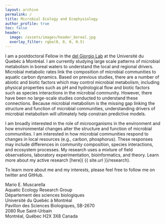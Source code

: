 ```yaml
---
layout: archive
permalink: /
title: Microbial Ecology and Ecophysiology
author_profile: true
toc: false
header:
  image: /assets/images/header_boreal.jpg
  overlay_filter: rgba(0, 0, 0, 0.5)
---
```


I am a postdoctoral Fellow in the [del Giorgio Lab](http://www.gril.uqam.ca/del_Giorgio.html) at the Université du Quebéc à Montréal. I am currently studying large scale patterns of microbial metabolism in boreal waters to understand the local and regional drivers. Microbial metabolic rates link the composition of microbial communities to aquatic carbon dynamics. Based on previous studies, there are a number of abiotic and biotic factors which may control microbial metabolism, including physical properties such as pH and hydrological flow and biotic factors such as species interactions in the microbial community. However, there have been no large-scale studies conducted to understand these connections. Because microbial metabolism is the missing gap linking the structure and function of microbial communities, understanding drivers of microbial metabolism will ultimately help constrain predictive models. 

I am broadly interested in the role of microorganisms in the environment and how environmental changes alter the structure and function of microbial communities. I am interested in how microbial communities respond to changes in local resources (e.g., carbon, phosphorus). These responses may include differences in community composition, species interactions, and ecosystem processes. My research uses a mixture of field observations, laboratory experimentation, bioinformatics, and theory. Learn more about my active research [here]( {{ site.url }}/research).

To learn more about me and my interests, please feel free to follow me on twitter and GitHub.

Mario E. Muscarella<br>
Aquatic Ecology Research Group<br>
Département des sciences biologiques<br>
Université du Quebéc à Montréal<br>
Pavillon des Sciences Biologiques, SB-2670<br>
2080 Rue Saint-Urbain  <br>
Montréal, Québec H2X 3X8 Canada<br>
